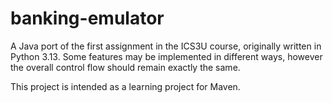 # banking-emulator

A Java port of the first assignment in the ICS3U course, originally written in Python 3.13.
Some features may be implemented in different ways, however the overall control flow should remain exactly the same.

This project is intended as a learning project for Maven.
